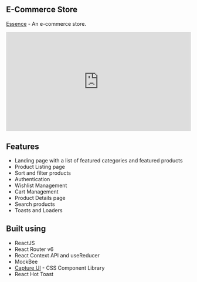 ## E-Commerce Store
[Essence](https://e-commerce-next-js-mohamednazm-web.vercel.app/) - An e-commerce store.

<div style="position: relative; padding-bottom: 53.645833333333336%; height: 0;"><iframe src="https://www.loom.com/embed/37f4ae11fda24195aa9361f2276be048?sid=29a383a7-6ffe-41e9-8592-a88cbe760b88" frameborder="0" webkitallowfullscreen mozallowfullscreen allowfullscreen style="position: absolute; top: 0; left: 0; width: 100%; height: 100%;"></iframe></div>

## Features

- Landing page with a list of featured categories and featured products
- Product Listing page
- Sort and filter products
- Authentication
- Wishlist Management
- Cart Management
- Product Details page
- Search products
- Toasts and Loaders

## Built using

- ReactJS
- React Router v6
- React Context API and useReducer
- MockBee
- [Capture UI](https://capture-ui.netlify.app/) - CSS Component Library
- React Hot Toast 

